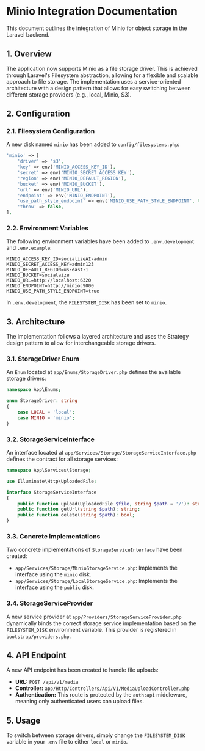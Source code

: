 # Minio Integration Documentation

This document outlines the integration of Minio for object storage in the Laravel backend.

## 1. Overview

The application now supports Minio as a file storage driver. This is achieved through Laravel's Filesystem abstraction, allowing for a flexible and scalable approach to file storage. The implementation uses a service-oriented architecture with a design pattern that allows for easy switching between different storage providers (e.g., local, Minio, S3).

## 2. Configuration

### 2.1. Filesystem Configuration

A new disk named `minio` has been added to `config/filesystems.php`:

```php
'minio' => [
    'driver' => 's3',
    'key' => env('MINIO_ACCESS_KEY_ID'),
    'secret' => env('MINIO_SECRET_ACCESS_KEY'),
    'region' => env('MINIO_DEFAULT_REGION'),
    'bucket' => env('MINIO_BUCKET'),
    'url' => env('MINIO_URL'),
    'endpoint' => env('MINIO_ENDPOINT'),
    'use_path_style_endpoint' => env('MINIO_USE_PATH_STYLE_ENDPOINT', true),
    'throw' => false,
],
```

### 2.2. Environment Variables

The following environment variables have been added to `.env.development` and `.env.example`:

```
MINIO_ACCESS_KEY_ID=socializeAI-admin
MINIO_SECRET_ACCESS_KEY=admin123
MINIO_DEFAULT_REGION=us-east-1
MINIO_BUCKET=socialaize
MINIO_URL=http://localhost:6320
MINIO_ENDPOINT=http://minio:9000
MINIO_USE_PATH_STYLE_ENDPOINT=true
```

In `.env.development`, the `FILESYSTEM_DISK` has been set to `minio`.

## 3. Architecture

The implementation follows a layered architecture and uses the Strategy design pattern to allow for interchangeable storage drivers.

### 3.1. StorageDriver Enum

An `Enum` located at `app/Enums/StorageDriver.php` defines the available storage drivers:

```php
namespace App\Enums;

enum StorageDriver: string
{
    case LOCAL = 'local';
    case MINIO = 'minio';
}
```

### 3.2. StorageServiceInterface

An interface located at `app/Services/Storage/StorageServiceInterface.php` defines the contract for all storage services:

```php
namespace App\Services\Storage;

use Illuminate\Http\UploadedFile;

interface StorageServiceInterface
{
    public function upload(UploadedFile $file, string $path = '/'): string;
    public function getUrl(string $path): string;
    public function delete(string $path): bool;
}
```

### 3.3. Concrete Implementations

Two concrete implementations of `StorageServiceInterface` have been created:

-   `app/Services/Storage/MinioStorageService.php`: Implements the interface using the `minio` disk.
-   `app/Services/Storage/LocalStorageService.php`: Implements the interface using the `public` disk.

### 3.4. StorageServiceProvider

A new service provider at `app/Providers/StorageServiceProvider.php` dynamically binds the correct storage service implementation based on the `FILESYSTEM_DISK` environment variable. This provider is registered in `bootstrap/providers.php`.

## 4. API Endpoint

A new API endpoint has been created to handle file uploads:

-   **URL:** `POST /api/v1/media`
-   **Controller:** `app/Http/Controllers/Api/V1/MediaUploadController.php`
-   **Authentication:** This route is protected by the `auth:api` middleware, meaning only authenticated users can upload files.

## 5. Usage

To switch between storage drivers, simply change the `FILESYSTEM_DISK` variable in your `.env` file to either `local` or `minio`.
